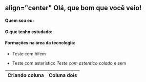 ## align="center" Olá, que bom que você veio!

#### Quem sou eu:

#### O que tenho estudado:

#### Formações na área da tecnologia:

- Teste com hífem

* Teste com asterístico
*Teste com asteritico colado* e sem

| Criando coluna | Coluna dois |
| --- | --- |
